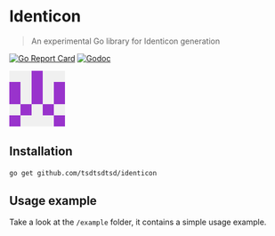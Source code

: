 # Identicon

> An experimental Go library for Identicon generation

[![Go Report Card][grc-image]][grc-url]
[![Godoc][godoc-image]][godoc-url]

![Example](example/identicon.png "Example")

## Installation

```sh
go get github.com/tsdtsdtsd/identicon
```

## Usage example

Take a look at the `/example` folder, it contains a simple usage example.

<!-- Markdown link & img dfn's -->
[grc-image]: https://goreportcard.com/badge/github.com/tsdtsdtsd/identicon
[grc-url]: https://goreportcard.com/report/github.com/tsdtsdtsd/identicon
[godoc-image]: https://godoc.org/github.com/tsdtsdtsd/identicon?status.svg
[godoc-url]: https://godoc.org/github.com/tsdtsdtsd/identicon